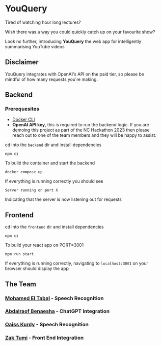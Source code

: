 # YouQuery
Tired of watching hour long lectures?

Wish there was a way you could quickly catch up on your favourite show?

Look no further, introducing <b>YouQuery</b> the web app for intelligently summarising YouTube videos
<br>

## Disclaimer
YouQuery integrates with OpenAI's API on the paid tier, so please be mindful of how many requests you're making.

## Backend

### Prerequesites
- [Docker CLI](https://docs.docker.com/engine/install/)
- <b>OpenAI API key</b>, this is required to run the backend logic. If you are demoing this project as part of the NC Hackathon 2023 then please reach out to one of the team members and they will be happy to assist.

cd into the `backend` dir and install dependencies

```
npm ci
```
To build the container and start the backend
```
docker compose up
```

If everything is running correctly you should see 
```
Server running on port X
```
Indicating that the server is now listening out for requests


## Frontend

cd into the `frontend` dir and install dependencies

```
npm ci
```
To build your react app on PORT=3001
```
npm run start
```

If everything is running correctly, navigating to `localhost:3001` on your browser should display the app

## The Team

### [Mohamed El Tabal](github.com/tabal97) - Speech Recognition
### [Abdalraof Benaesha](github.com/Abenaesha) - ChatGPT Integration
### [Oaiss Kurdy](github.com/oaissnk) - Speech Recognition
### [Zak Tumi](github.com/zakt1) - Front End Integration
